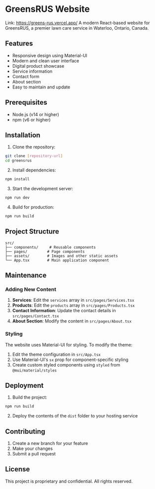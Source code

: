# GreensRUS Website
Link: https://greens-rus.vercel.app/
A modern React-based website for GreensRUS, a premier lawn care service in Waterloo, Ontario, Canada.

## Features

- Responsive design using Material-UI
- Modern and clean user interface
- Digital product showcase
- Service information
- Contact form
- About section
- Easy to maintain and update

## Prerequisites

- Node.js (v14 or higher)
- npm (v6 or higher)

## Installation

1. Clone the repository:
```bash
git clone [repository-url]
cd greensrus
```

2. Install dependencies:
```bash
npm install
```

3. Start the development server:
```bash
npm run dev
```

4. Build for production:
```bash
npm run build
```

## Project Structure

```
src/
├── components/     # Reusable components
├── pages/         # Page components
├── assets/        # Images and other static assets
└── App.tsx        # Main application component
```

## Maintenance

### Adding New Content

1. **Services**: Edit the `services` array in `src/pages/Services.tsx`
2. **Products**: Edit the `products` array in `src/pages/Products.tsx`
3. **Contact Information**: Update the contact details in `src/pages/Contact.tsx`
4. **About Section**: Modify the content in `src/pages/About.tsx`

### Styling

The website uses Material-UI for styling. To modify the theme:

1. Edit the theme configuration in `src/App.tsx`
2. Use Material-UI's `sx` prop for component-specific styling
3. Create custom styled components using `styled` from `@mui/material/styles`

## Deployment

1. Build the project:
```bash
npm run build
```

2. Deploy the contents of the `dist` folder to your hosting service

## Contributing

1. Create a new branch for your feature
2. Make your changes
3. Submit a pull request

## License

This project is proprietary and confidential. All rights reserved.
